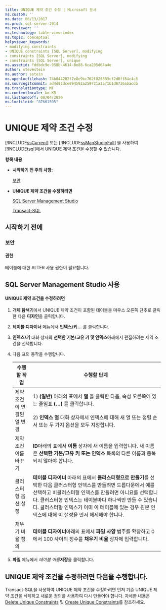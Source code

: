 ```yaml
---
title: UNIQUE 제약 조건 수정 | Microsoft 문서
ms.custom: ''
ms.date: 06/13/2017
ms.prod: sql-server-2014
ms.reviewer: ''
ms.technology: table-view-index
ms.topic: conceptual
helpviewer_keywords:
- modifying constraints
- UNIQUE constraints [SQL Server], modifying
- constraints [SQL Server], modifying
- constraints [SQL Server], unique
ms.assetid: fddbdc9e-958b-4614-8e88-6ca205d64a4e
author: stevestein
ms.author: sstein
ms.openlocfilehash: 74b044202f7e8e9bc762f025833cf2d0ff84c4c8
ms.sourcegitcommit: ad4d92dce894592a259721a1571b1d8736abacdb
ms.translationtype: MT
ms.contentlocale: ko-KR
ms.lasthandoff: 08/04/2020
ms.locfileid: "87661595"
---
```

# <a name="modify-unique-constraints"></a>UNIQUE 제약 조건 수정
  [!INCLUDE[ssCurrent](../../includes/sscurrent-md.md)] 또는 [!INCLUDE[ssManStudioFull](../../includes/ssmanstudiofull-md.md)] 을 사용하여 [!INCLUDE[tsql](../../includes/tsql-md.md)]에서 UNIQUE 제약 조건을 수정할 수 있습니다.  
  
 **항목 내용**  
  
-   **시작하기 전 주의 사항:**  
  
     [보안](#Security)  
  
-   **UNIQUE 제약 조건을 수정하려면**  
  
     [SQL Server Management Studio](#SSMSProcedure)  
  
     [Transact-SQL](#TsqlProcedure)  
  
##  <a name="before-you-begin"></a><a name="BeforeYouBegin"></a> 시작하기 전에  
  
###  <a name="security"></a><a name="Security"></a> 보안  
  
####  <a name="permissions"></a><a name="Permissions"></a> 권한  
 테이블에 대한 ALTER 사용 권한이 필요합니다.  
  
##  <a name="using-sql-server-management-studio"></a><a name="SSMSProcedure"></a> SQL Server Management Studio 사용  
  
#### <a name="to-modify-a-unique-constraint"></a>UNIQUE 제약 조건을 수정하려면  
  
1.  **개체 탐색기**에서 UNIQUE 제약 조건이 포함된 테이블을 마우스 오른쪽 단추로 클릭한 다음 **디자인**을 클릭합니다.  
  
2.  **테이블 디자이너** 메뉴에서 **인덱스/키...** 를 클릭합니다.  
  
3.  **인덱스/키** 대화 상자의 **선택한 기본/고유 키 및 인덱스**아래에서 편집하려는 제약 조건을 선택합니다.  
  
4.  다음 표의 동작을 수행합니다.  
  
    |수행할 작업|수행할 단계|  
    |--------|------------------------|  
    |제약 조건이 연결된 열 변경|1) **(일반)** 아래의 표에서 **열** 을 클릭한 다음, 속성 오른쪽에 있는 줄임표 **(…)** 를 클릭합니다.<br /><br /> 2) **인덱스 열** 대화 상자에서 인덱스에 대해 새 열 또는 정렬 순서 또는 두 가지 옵션을 모두 지정합니다.|  
    |제약 조건 이름 바꾸기|**ID**아래의 표에서 **이름** 상자에 새 이름을 입력합니다. 새 이름은 **선택한 기본/고유 키 또는 인덱스** 목록의 다른 이름과 중복되지 않아야 합니다.|  
    |클러스터형 옵션 설정|**테이블 디자이너** 아래의 표에서 **클러스터형으로 만들기**를 선택한 다음 클러스터형 인덱스를 만들려면 드롭다운에서 예를 선택하고 비클러스터형 인덱스를 만들려면 아니요를 선택합니다. 클러스터형 인덱스는 테이블마다 하나씩만 만들 수 있습니다. 클러스터형 인덱스가 이미 이 테이블에 있는 경우 원본 인덱스에 대해 이 설정을 먼저 해제해야 합니다.|  
    |채우기 비율 정의|**테이블 디자이너**아래의 표에서 **파일 사양** 범주를 확장하고 0에서 100 사이의 정수를 **채우기 비율** 상자에 입력합니다.|  
  
5.  **파일** 메뉴에서 _테이블 이름_**저장**을 클릭합니다.  
  
##  <a name="to-modify-a-unique-constraint"></a><a name="TsqlProcedure"></a> **UNIQUE 제약 조건을 수정하려면 다음을 수행합니다.**  
  
 Transact-SQL을 사용하여 UNIQUE 제약 조건을 수정하려면 먼저 기존 UNIQUE 제약 조건을 삭제하고 새로운 정의를 사용하여 다시 만들어야 합니다. 자세한 내용은 [Delete Unique Constraints](delete-unique-constraints.md) 및 [Create Unique Constraints](create-unique-constraints.md)를 참조하세요.  
  
###  <a name="TsqlExample"></a>  

